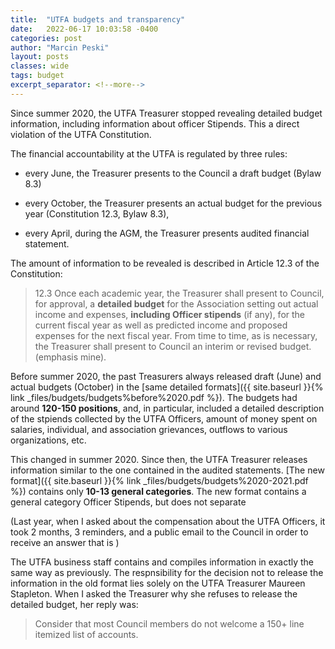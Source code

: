 ```yaml
---
title:  "UTFA budgets and transparency"
date:   2022-06-17 10:03:58 -0400
categories: post
author: "Marcin Peski"
layout: posts
classes: wide
tags: budget
excerpt_separator: <!--more-->
---
```

Since summer 2020, the UTFA Treasurer stopped revealing detailed budget information, including information about officer Stipends. This a direct violation of the UTFA Constitution. 
<!--more-->

The financial accountability at the UTFA is regulated by three rules:

- every June, the Treasurer presents to the Council a draft budget (Bylaw 8.3)

- every October, the Treasurer presents an actual budget for the previous year (Constitution 12.3, Bylaw 8.3),

- every April, during the AGM, the Treasurer presents audited financial statement. 

The amount of information to be revealed is described in Article 12.3 of the Constitution:

> 12.3 Once each academic year, the Treasurer shall present to Council, for approval, a **detailed budget** for the Association setting out actual income and expenses, **including Officer stipends** (if any), for the current fiscal year as well as predicted income and proposed expenses for the next fiscal year. From time to time, as is necessary, the Treasurer shall present to Council an interim or revised budget. (emphasis mine).

Before summer 2020, the past Treasurers always released draft (June) and actual budgets (October) in the [same detailed formats]({{ site.baseurl }}{% link _files/budgets/budgets%before%2020.pdf %}). The budgets had around **120-150 positions**, and, in particular, included a detailed description of the stpiends collected by the UTFA Officers, amount of money spent on salaries, individual, and association grievances, outflows to various organizations, etc. 

This changed in summer 2020. Since then, the UTFA Treasurer releases information similar to the one contained in the audited statements. [The new format]({{ site.baseurl }}{% link _files/budgets/budgets%2020-2021.pdf %}) contains only **10-13 general categories**. The new format contains a general category Officer Stipends, but does not separate 

(Last year, when I asked about the compensation about the UTFA Officers, it took 2 months, 3 reminders, and a public email to the Council in order to receive an answer that is  )

The UTFA business staff contains and compiles information in exactly the same way as previously. The respnsibility for the decision not to release the information in the old format lies solely on the UTFA Treasurer Maureen Stapleton. When I asked the Treasurer why she refuses to release the detailed budget, her reply was:

> Consider that most Council members do not welcome a 150+ line itemized list of accounts. 